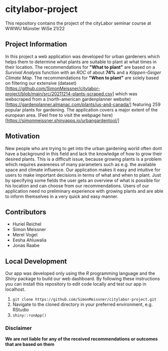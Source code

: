 # citylabor-project

This repository contains the project of the cityLabor seminar course at WWWU Münster WiSe 21/22

## Project Information

In this project a web application was developed for urban gardeners which helps them to determine what plants are suitable to plant at what times in their location. The recommendations for __"What to plant"__ are based on a _Survival Analysis_ function with an _ROC_ of about __74%__ and a _Köppen-Geiger Climate Map_. The recommendations for __"When to plant"__ are solely based on filtering our extensive (dataset)[https://github.com/SimonMeissner/citylabor-project/blob/main/src/20211214-plants-scraped.csv] which was webscraped from a (north-american gardenplanner website)[https://gardenplanner.almanac.com/plants/us-and-canada/] featuring 259 popular plants for gardening. The application covers a major extent of the european area. (Feel free to visit the webpage here)[https://simonmeissner.shinyapps.io/urbangardentool/]  

## Motivation

New people who are trying to get into the urban gardening world often dont have a background in this field and lack the knowledge of how to grow their desired plants. This is a difficult issue, because growing plants is a problem which requires awareness of many parameters such as e.g. the available space and climate influence. Our application makes it easy and intuitive for users to make important decisions in terms of what and when to plant. Just by specifying some fields the user gets an overview of what is possible for his location and can choose from our recommendations. Users of our application need no preliminary experience with growing plants and are able to inform themselves in a very quick and easy manner. 

## Contributors

- Huriel Reichel
- Simon Meissner
- Merel Vogel
- Eesha Ahluwalia
- Jonas Raabe

## Local Development

Our app was developed only using the _R_ programming language and the _Shiny_ package to build our web dashboard. 
By following these instructions you can install this repository to edit code locally and test our app in localhost. 

1. `git clone https://github.com/SimonMeissner/citylabor-project.git`
2. Navigate to the cloned directory in your preferred environment, e.g. RStudio
3. `shiny::runApp()`

### Disclaimer

__We are not liable for any of the received recommendations or outcomes that are based on them__
